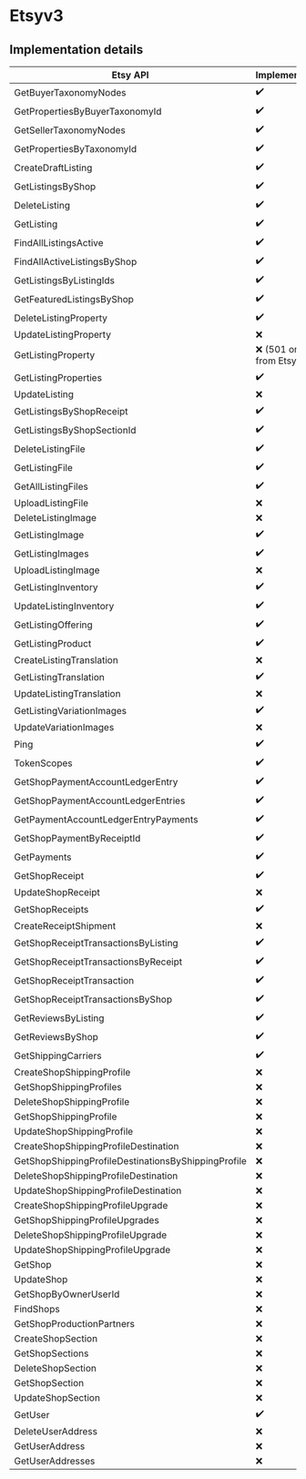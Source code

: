 # Etsyv3 

## Implementation details


| **Etsy API**                                        | **Implemented**        |
|-----------------------------------------------------|------------------------|
| GetBuyerTaxonomyNodes                               | ✔️                     |
| GetPropertiesByBuyerTaxonomyId                      | ✔️                     |
| GetSellerTaxonomyNodes                              | ✔️                     |
| GetPropertiesByTaxonomyId                           | ✔️                     |
| CreateDraftListing                                  | ✔️                     |
| GetListingsByShop                                   | ✔️                     |
| DeleteListing                                       | ✔️                     |
| GetListing                                          | ✔️                     |
| FindAllListingsActive                               | ✔️                     |
| FindAllActiveListingsByShop                         | ✔️                     |
| GetListingsByListingIds                             | ✔️                     |
| GetFeaturedListingsByShop                           | ✔️                     |
| DeleteListingProperty                               | ✔️                     |
| UpdateListingProperty                               | ❌                      |
| GetListingProperty                                  | ❌ (501 only from Etsy) |
| GetListingProperties                                | ✔️                     |
| UpdateListing                                       | ❌                      |
| GetListingsByShopReceipt                            | ✔️                     |
| GetListingsByShopSectionId                          | ✔️                     |
| DeleteListingFile                                   | ✔️                     |
| GetListingFile                                      | ✔️                     |
| GetAllListingFiles                                  | ✔️                     |
| UploadListingFile                                   | ❌                      |
| DeleteListingImage                                  | ❌                      |
| GetListingImage                                     | ✔️                     |
| GetListingImages                                    | ✔️                     |
| UploadListingImage                                  | ❌                      |
| GetListingInventory                                 | ✔️                     |
| UpdateListingInventory                              | ✔️                     |
| GetListingOffering                                  | ✔️                     |
| GetListingProduct                                   | ✔️                     |
| CreateListingTranslation                            | ❌                      |
| GetListingTranslation                               | ✔️                     |
| UpdateListingTranslation                            | ❌                      |
| GetListingVariationImages                           | ✔️                     |
| UpdateVariationImages                               | ❌                      |
| Ping                                                | ✔️                     |
| TokenScopes                                         | ✔️                     |
| GetShopPaymentAccountLedgerEntry                    | ✔️                     |
| GetShopPaymentAccountLedgerEntries                  | ✔️                     |
| GetPaymentAccountLedgerEntryPayments                | ✔️                     |
| GetShopPaymentByReceiptId                           | ✔️                     |
| GetPayments                                         | ✔️                     |
| GetShopReceipt                                      | ✔️ ️                   |
| UpdateShopReceipt                                   | ❌️ ️                   |
| GetShopReceipts                                     | ✔️ ️                   |
| CreateReceiptShipment                               | ❌                      |
| GetShopReceiptTransactionsByListing                 | ✔️                     |
| GetShopReceiptTransactionsByReceipt                 | ✔️                     |
| GetShopReceiptTransaction                           | ✔️                     |
| GetShopReceiptTransactionsByShop                    | ✔️                     |
| GetReviewsByListing                                 | ✔️                     |
| GetReviewsByShop                                    | ✔️                     |
| GetShippingCarriers                                 | ✔️                     |
| CreateShopShippingProfile                           | ❌                      |
| GetShopShippingProfiles                             | ❌                      |
| DeleteShopShippingProfile                           | ❌                      |
| GetShopShippingProfile                              | ❌                      |
| UpdateShopShippingProfile                           | ❌                      |
| CreateShopShippingProfileDestination                | ❌                      |
| GetShopShippingProfileDestinationsByShippingProfile | ❌                      |
| DeleteShopShippingProfileDestination                | ❌                      |
| UpdateShopShippingProfileDestination                | ❌                      |
| CreateShopShippingProfileUpgrade                    | ❌                      |
| GetShopShippingProfileUpgrades                      | ❌                      |
| DeleteShopShippingProfileUpgrade                    | ❌                      |
| UpdateShopShippingProfileUpgrade                    | ❌                      |
| GetShop                                             | ❌                      |
| UpdateShop                                          | ❌                      |
| GetShopByOwnerUserId                                | ❌                      |
| FindShops                                           | ❌                      |
| GetShopProductionPartners                           | ❌                      |
| CreateShopSection                                   | ❌                      |
| GetShopSections                                     | ❌                      |
| DeleteShopSection                                   | ❌                      |
| GetShopSection                                      | ❌                      |
| UpdateShopSection                                   | ❌                      |
| GetUser                                             | ✔️ ️                   |
| DeleteUserAddress                                   | ❌                      |
| GetUserAddress                                      | ❌                      |
| GetUserAddresses                                    | ❌                      |




